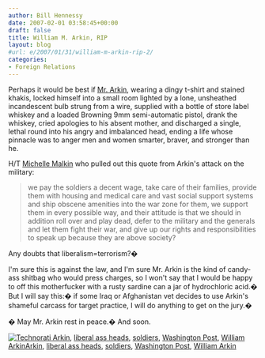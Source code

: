 ```yaml
---
author: Bill Hennessy
date: 2007-02-01 03:58:45+00:00
draft: false
title: William M. Arkin, RIP
layout: blog
#url: e/2007/01/31/william-m-arkin-rip-2/
categories:
- Foreign Relations
---
```


Perhaps it would be best if [Mr. Arkin](https://blog.washingtonpost.com/earlywarning/2007/01/the_troops_also_need_to_suppor.html), wearing a dingy t-shirt and stained khakis, locked himself into a small room lighted by a lone, unsheathed incandescent bulb strung from a wire, supplied with a bottle of store label whiskey and a loaded Browning 9mm semi-automatic pistol, drank the whiskey, cried apologies to his absent mother, and discharged a single, lethal round into his angry and imbalanced head, ending a life whose pinnacle was to anger men and women smarter, braver, and stronger than he.




H/T [Michelle Malkin](https://michellemalkin.com/archives/006804.htm) who pulled out this quote from Arkin's attack on the military:




> we pay the soldiers a decent wage, take care of their families, provide them with housing and medical care and vast social support systems and ship obscene amenities into the war zone for them, we support them in every possible way, and their attitude is that we should in addition roll over and play dead, defer to the military and the generals and let them fight their war, and give up our rights and responsibilities to speak up because they are above society?
> 
> 




Any doubts that liberalism=terrorism?� 




I'm sure this is against the law, and I'm sure Mr. Arkin is the kind of candy-ass shitbag who would press charges, so I won't say that I would be happy to off this motherfucker with a rusty sardine can a jar of hydrochloric acid.�  But I will say this:�  if some Iraq or Afghanistan vet decides to use Arkin's shameful carcass for target practice, I will do anything to get on the jury.� 




� May Mr. Arkin rest in peace.�  And soon.



[![Technorati](https://hennessysview.com/blog/wp-content/plugins/UltimateTagWarrior/technoratiicon.jpg)
](https://www.technorati.com/tag/) [Arkin](https://www.technorati.com/tag/Arkin), [liberal ass heads](https://www.technorati.com/tag/liberal+ass+heads), [soldiers](https://www.technorati.com/tag/soldiers), [Washington Post](https://www.technorati.com/tag/Washington+Post), [William Arkin](https://www.technorati.com/tag/William+Arkin)[Arkin](https://hennessysview.com/blog/index.php?tag=arkin), [liberal ass heads](https://hennessysview.com/blog/index.php?tag=liberal-ass-heads), [soldiers](https://hennessysview.com/blog/index.php?tag=soldiers), [Washington Post](https://hennessysview.com/blog/index.php?tag=washington-post), [William Arkin](https://hennessysview.com/blog/index.php?tag=william-arkin)
